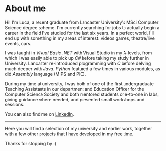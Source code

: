# About me

Hi! I'm Luca, a recent graduate from Lancaster University's MSci Computer Science degree scheme. I'm currently searching for jobs to actually begin a career in the field I've studied for the last six years. In a perfect world, I'll end up with something in my areas of interest: videos games, theatre/live events, cars.

I was taught in *Visual Basic .NET* with Visual Studio in my A-levels, from which I was easily able to pick up *C#* before taking my study further in University. Lancaster re-introduced programming with *C* before delving much deeper with *Java*. *Python* featured a few times in various modules, as did *Assembly* language (MIPS and PIC).

During my time at university, I was both of one of the first undergraduate Teaching Assistants in our department and Education Officer for the Computer Science Society and both mentored students one-to-one in labs, giving guidance where needed, and presented small workshops and sessions.

You can also find me on [LinkedIn](https://www.linkedin.com/in/luca-davies/).

---

Here you will find a selection of my university and earlier work, together with a few other projects that I have developed in my free time.

Thanks for stopping by :)

<!---
lucadavies/lucadavies is a ✨ special ✨ repository because its `README.md` (this file) appears on your GitHub profile.
You can click the Preview link to take a look at your changes.
--->
